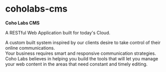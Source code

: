 coholabs-cms
============

<b>Coho Labs CMS</b>
<p>A RESTful Web Application built for today's Cloud.</p>
<p>A custom built system inspired by our clients desire to take control of their online communications.
<br />Your business requires smart and responsive communication strategies. Coho Labs believes in helping you build the tools that will let you manage your web content in the areas that need constant and timely editing.</p>

